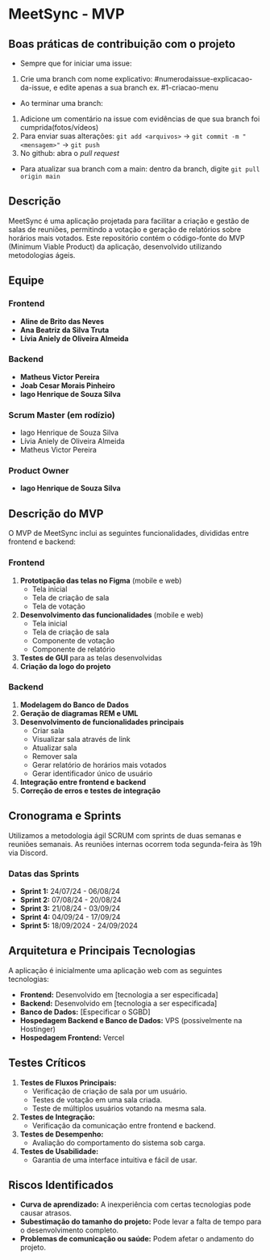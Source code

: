 # MeetSync - MVP

## Boas práticas de contribuição com o projeto
- Sempre que for iniciar uma issue:
1. Crie uma branch com nome explicativo: #numerodaissue-explicacao-da-issue, e edite apenas a sua branch
ex. #1-criacao-menu

- Ao terminar uma branch:
1. Adicione um comentário na issue com evidências de que sua branch foi cumprida(fotos/vídeos)
2. Para enviar suas alterações: `git add <arquivos>` -> `git commit -m "<mensagem>"` -> `git push`
3. No github: abra o *pull request*

- Para atualizar sua branch com a main: dentro da branch, digite `git pull origin main`



## Descrição

MeetSync é uma aplicação projetada para facilitar a criação e gestão de salas de reuniões, permitindo a votação e geração de relatórios sobre horários mais votados. Este repositório contém o código-fonte do MVP (Minimum Viable Product) da aplicação, desenvolvido utilizando metodologias ágeis.

## Equipe

### Frontend
- **Aline de Brito das Neves**
- **Ana Beatriz da Silva Truta**
- **Lívia Aniely de Oliveira Almeida**

### Backend
- **Matheus Victor Pereira**
- **Joab Cesar Morais Pinheiro**
- **Iago Henrique de Souza Silva**

### Scrum Master (em rodízio)
- Iago Henrique de Souza Silva
- Lívia Aniely de Oliveira Almeida
- Matheus Victor Pereira

### Product Owner
- **Iago Henrique de Souza Silva**

## Descrição do MVP

O MVP de MeetSync inclui as seguintes funcionalidades, divididas entre frontend e backend:

### Frontend
1. **Prototipação das telas no Figma** (mobile e web)
   - Tela inicial
   - Tela de criação de sala
   - Tela de votação
2. **Desenvolvimento das funcionalidades** (mobile e web)
   - Tela inicial
   - Tela de criação de sala
   - Componente de votação
   - Componente de relatório
3. **Testes de GUI** para as telas desenvolvidas
4. **Criação da logo do projeto**

### Backend
1. **Modelagem do Banco de Dados**
2. **Geração de diagramas REM e UML**
3. **Desenvolvimento de funcionalidades principais**
   - Criar sala
   - Visualizar sala através de link
   - Atualizar sala
   - Remover sala
   - Gerar relatório de horários mais votados
   - Gerar identificador único de usuário
4. **Integração entre frontend e backend**
5. **Correção de erros e testes de integração**

## Cronograma e Sprints

Utilizamos a metodologia ágil SCRUM com sprints de duas semanas e reuniões semanais. As reuniões internas ocorrem toda segunda-feira às 19h via Discord.

### Datas das Sprints

- **Sprint 1:** 24/07/24 - 06/08/24
- **Sprint 2:** 07/08/24 - 20/08/24
- **Sprint 3:** 21/08/24 - 03/09/24
- **Sprint 4:** 04/09/24 - 17/09/24
- **Sprint 5:** 18/09/2024 - 24/09/2024

## Arquitetura e Principais Tecnologias

A aplicação é inicialmente uma aplicação web com as seguintes tecnologias:

- **Frontend:** Desenvolvido em [tecnologia a ser especificada]
- **Backend:** Desenvolvido em [tecnologia a ser especificada]
- **Banco de Dados:** [Especificar o SGBD]
- **Hospedagem Backend e Banco de Dados:** VPS (possivelmente na Hostinger)
- **Hospedagem Frontend:** Vercel

## Testes Críticos

1. **Testes de Fluxos Principais:**
   - Verificação de criação de sala por um usuário.
   - Testes de votação em uma sala criada.
   - Teste de múltiplos usuários votando na mesma sala.
2. **Testes de Integração:**
   - Verificação da comunicação entre frontend e backend.
3. **Testes de Desempenho:**
   - Avaliação do comportamento do sistema sob carga.
4. **Testes de Usabilidade:**
   - Garantia de uma interface intuitiva e fácil de usar.

## Riscos Identificados

- **Curva de aprendizado:** A inexperiência com certas tecnologias pode causar atrasos.
- **Subestimação do tamanho do projeto:** Pode levar a falta de tempo para o desenvolvimento completo.
- **Problemas de comunicação ou saúde:** Podem afetar o andamento do projeto.
